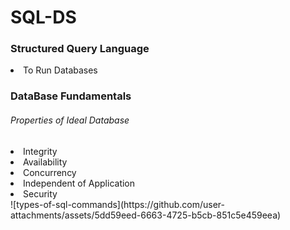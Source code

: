 # SQL-DS

<h3>Structured Query Language</h3>
<li>To Run Databases</li>
<h3>DataBase Fundamentals</h3>
<h6>Properties of Ideal Database</h6>
<li>Integrity</li>
<li>Availability</li>
<li>Concurrency</li>
<li>Independent of Application</li>
<li>Security</li>
![types-of-sql-commands](https://github.com/user-attachments/assets/5dd59eed-6663-4725-b5cb-851c5e459eea)
